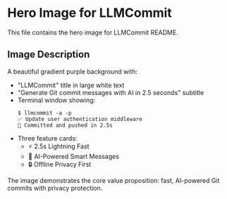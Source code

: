 # Hero Image for LLMCommit

This file contains the hero image for LLMCommit README.

## Image Description
A beautiful gradient purple background with:
- "LLMCommit" title in large white text
- "Generate Git commit messages with AI in 2.5 seconds" subtitle
- Terminal window showing:
  ```
  $ llmcommit -a -p
  ✅ Update user authentication middleware
  🚀 Committed and pushed in 2.5s
  ```
- Three feature cards:
  - ⚡ 2.5s Lightning Fast
  - 🤖 AI-Powered Smart Messages  
  - 🔒 Offline Privacy First

The image demonstrates the core value proposition: fast, AI-powered Git commits with privacy protection.